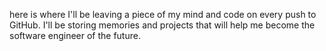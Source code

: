 here is where I'll be leaving a piece of my mind and code on every push to GitHub.
I'll be storing memories and projects that will help me become the software engineer of the future.